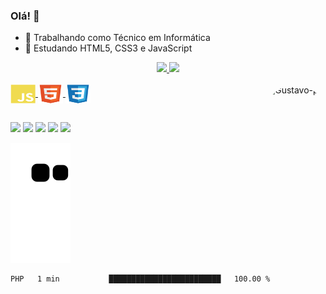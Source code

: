 ### Olá! 👋



- 🔭 Trabalhando como Técnico em Informática
- 🌱 Estudando HTML5, CSS3 e JavaScript


<div align="center">
  <a href="https://github.com/gustavo-brandao">
  <img height="180em" src="https://github-readme-stats.vercel.app/api?username=gustavo-brandao&show_icons=true&theme=react&include_all_commits=true&count_private=true"/>
  <img height="180em" src="https://github-readme-stats.vercel.app/api/top-langs/?username=gustavo-brandao&layout=compact&langs_count=7&theme=react"/>
</div>
  
  <div style="display: inline_block"><br>
  <img align="center" alt="Gustavo-Js" height="30" width="40" src="https://raw.githubusercontent.com/devicons/devicon/master/icons/javascript/javascript-plain.svg">
  <img align="center" alt="Gustavo-HTML" height="30" width="40" src="https://raw.githubusercontent.com/devicons/devicon/master/icons/html5/html5-original.svg">
  <img align="center" alt="Gustavo-CSS" height="30" width="40" src="https://raw.githubusercontent.com/devicons/devicon/master/icons/css3/css3-original.svg">
  <img align="right" alt="Gustavo-pic" height="150" style="border-radius:50px;" src="https://pbs.twimg.com/profile_images/1438522004987121664/p2zGND58_400x400.jpg">
</div>
  
  ##
  
<div> 
  <a href="https://www.youtube.com/channel/UCXSyWSO_gzJ9z8CBdX29ttQ" target="_blank"><img src="https://img.shields.io/badge/YouTube-FF0000?style=for-the-badge&logo=youtube&logoColor=white" target="_blank"></a>
  <a href="https://www.instagram.com/dev_estudante" target="_blank"><img src="https://img.shields.io/badge/-Instagram-%23E4405F?style=for-the-badge&logo=instagram&logoColor=white" target="_blank"></a>
 	<a href="https://www.twitch.tv/brandovski19" target="_blank"><img src="https://img.shields.io/badge/Twitch-9146FF?style=for-the-badge&logo=twitch&logoColor=white" target="_blank"></a>
  <a href = "mailto:brandaogimenez@gmail.com"><img src="https://img.shields.io/badge/Gmail-D14836?style=for-the-badge&logo=gmail&logoColor=white" target="_blank"></a>
  <a href="https://www.linkedin.com/in/gustavo-brand%C3%A3o-gimenez-221a621b4/" target="_blank"><img src="https://img.shields.io/badge/-LinkedIn-%230077B5?style=for-the-badge&logo=linkedin&logoColor=white" target="_blank"></a> 
 
 ![Snake animation](https://github.com/gustavo-brandao/gustavo-brandao/blob/output/github-contribution-grid-snake.svg)
</div>

<!--START_SECTION:waka-->
```text
PHP   1 min           █████████████████████████   100.00 % 
```
<!--END_SECTION:waka-->
